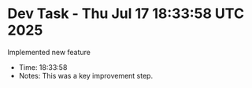 # Dev Task - Thu Jul 17 18:33:58 UTC 2025
Implemented new feature
- Time: 18:33:58
- Notes: This was a key improvement step.
